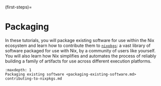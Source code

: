 (first-steps)=

# Packaging

In these tutorials, you will package existing software for use within the Nix ecosystem and learn how to contribute them to [`nixpkgs`](https://search.nixos.org/packages): a vast library of software packaged for use with Nix, by a community of users like yourself. You will also learn how Nix simplifies and automates the process of reliably building a family of artifacts for use across different execution platforms.

```{toctree}
:maxdepth: 1
Packaging existing software <packaging-existing-software.md>
contributing-to-nixpkgs.md
```
